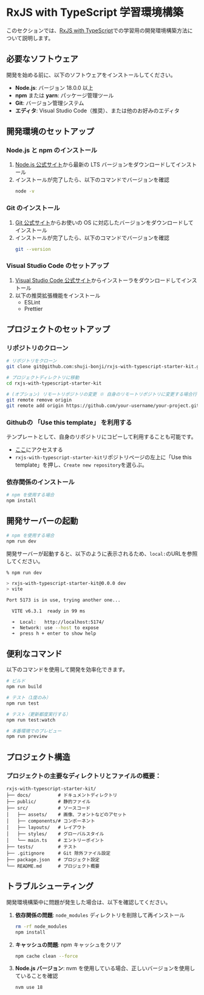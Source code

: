 # RxJS with TypeScript 学習環境構築

このセクションでは、[RxJS with TypeScript](https://github.com/shuji-bonji/RxJS-with-TypeScript)での学習用の開発環境構築方法について説明します。

## 必要なソフトウェア

開発を始める前に、以下のソフトウェアをインストールしてください。

- **Node.js**: バージョン 18.0.0 以上
- **npm** または **yarn**: パッケージ管理ツール
- **Git**: バージョン管理システム
- **エディタ**: Visual Studio Code（推奨）、または他のお好みのエディタ

## 開発環境のセットアップ

### Node.js と npm のインストール

1. [Node.js 公式サイト](https://nodejs.org/)から最新の LTS バージョンをダウンロードしてインストール
2. インストールが完了したら、以下のコマンドでバージョンを確認
   ```bash
   node -v
   ```

### Git のインストール

1. [Git 公式サイト](https://git-scm.com/)からお使いの OS に対応したバージョンをダウンロードしてインストール
2. インストールが完了したら、以下のコマンドでバージョンを確認
   ```bash
   git --version
   ```

### Visual Studio Code のセットアップ

1. [Visual Studio Code 公式サイト](https://code.visualstudio.com/)からインストーラをダウンロードしてインストール
2. 以下の推奨拡張機能をインストール
   - ESLint
   - Prettier

## プロジェクトのセットアップ

### リポジトリのクローン

```bash
# リポジトリをクローン
git clone git@github.com:shuji-bonji/rxjs-with-typescript-starter-kit.git

# プロジェクトディレクトリに移動
cd rxjs-with-typescript-starter-kit

# (オプション) リモートリポジトリの変更 ※ 自身のリモートリポジトリに変更する場合行います。
git remote remove origin
git remote add origin https://github.com/your-username/your-project.git

```

### Githubの 「Use this template」 を利用する

テンプレートとして、自身のリポジトリにコピーして利用することも可能です。

- [ここ](https://github.com/shuji-bonji/rxjs-with-typescript-starter-kit)にアクセスする
- `rxjs-with-typescript-starter-kit`リポジトリページの左上に「Use this template」を押し、`Create new repository`を選らぶ。


### 依存関係のインストール

```bash
# npm を使用する場合
npm install
```

## 開発サーバーの起動

```bash
# npm を使用する場合
npm run dev
```

開発サーバーが起動すると、以下のように表示されるため、`local:`のURLを参照してください。
```sh
% npm run dev

> rxjs-with-typescript-starter-kit@0.0.0 dev
> vite

Port 5173 is in use, trying another one...

  VITE v6.3.1  ready in 99 ms

  ➜  Local:   http://localhost:5174/
  ➜  Network: use --host to expose
  ➜  press h + enter to show help
```

## 便利なコマンド

以下のコマンドを使用して開発を効率化できます。

```bash
# ビルド
npm run build

# テスト（1度のみ）
npm run test

# テスト（更新都度実行する）
npm run test:watch

# 本番環境でのプレビュー
npm run preview
```

## プロジェクト構造

### プロジェクトの主要なディレクトリとファイルの概要：

```
rxjs-with-typescript-starter-kit/
├── docs/          # ドキュメントディレクトリ
├── public/        # 静的ファイル
├── src/           # ソースコード
│   ├── assets/    # 画像、フォントなどのアセット
│   ├── components/# コンポーネント
│   ├── layouts/   # レイアウト
│   ├── styles/    # グローバルスタイル
│   └── main.ts    # エントリーポイント
├── tests/         # テスト
├── .gitignore     # Git 除外ファイル設定
├── package.json   # プロジェクト設定
└── README.md      # プロジェクト概要
```


## トラブルシューティング

開発環境構築中に問題が発生した場合は、以下を確認してください。

1. **依存関係の問題**: `node_modules` ディレクトリを削除して再インストール
   ```bash
   rm -rf node_modules
   npm install
   ```

2. **キャッシュの問題**: npm キャッシュをクリア
   ```bash
   npm cache clean --force
   ```

3. **Node.js バージョン**: nvm を使用している場合、正しいバージョンを使用していることを確認
   ```bash
   nvm use 18
   ```
